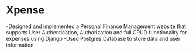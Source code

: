 # Xpense

-Designed and implemented a Personal Finance Management website that supports User Authentication, Authorization and full CRUD functionality for expenses using Django
-Used Postgres Database to store data and user information
